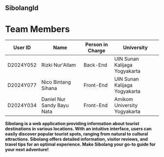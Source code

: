 ## SibolangId

# Team Members

|  User ID  |            Name             | Person in Charge |             University              |
|-----------|-----------------------------|------------------|-------------------------------------|
| D2024Y052 | Rizki Nur'Allam             | Back-End         | UIN Sunan Kalijaga Yogyakarta       |
| D2024Y077 | Nico Bintang Sihana         | Front-End        | UIN Sunan Kalijaga Yogyakarta       |
| D2024Y034 | Daniel Nur Sandy Bayu Nata  | Front-End        | Amikom University Yogyakarta        |

**Sibolang is a web application providing information about tourist destinations in various locations. With an intuitive interface, users can easily discover popular tourist spots, ranging from natural to cultural attractions. Sibolang offers detailed information, visitor reviews, and travel tips for an optimal experience. Make Sibolang your go-to guide for your next adventure!**
